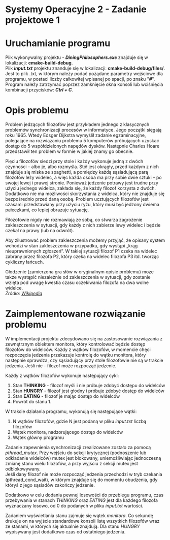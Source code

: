 # Systemy Operacyjne 2 - Zadanie projektowe 1

# Uruchamianie programu
Plik wykonywalny projektu - **_DiningPhilosophers.exe_** znajduje się w lokalizacji:
**cmake-build-debug**.  
Plik **_input.txt_** projektu znanduje się w lokalizacji: **cmake-build-debug/files/**. 
Jest to plik .txt, w którym należy podać pożądane parametry wejściowe dla programu, 
w postaci liczby całkowitej wpisanej po spacji, po znaku "**_#_**".  
Program należy zatrzymać poprzez zamknięcie okna konsoli lub wciśnięcia kombinacji 
przycisków: **_Ctrl + C_**.

# Opis problemu
Problem jedzących filozofów jest przykładem jednego z klasycznych problemów synchronizacji 
procesów w informatyce. Jego początki sięgają roku 1965. Wtedy Edsger Dijkstra wymyślił
zadanie egzaminacyjne, polegające na rozwiązaniu problemu 5 komputerów próbujących uzyskać dostęp 
do 5 współdzielonych napędów dysków. Następnie Charles Hoare przedstawił ten problem w formie 
w jakiej znamy go obecnie.

Pięciu filozofów siedzi przy stole i każdy wykonuje jedną z dwóch czynności – albo je, 
albo rozmyśla. Stół jest okrągły, przed każdym z nich znajduje się miska ze spaghetti, 
a pomiędzy każdą sąsiadującą parą filozofów leży widelec, a więc każda osoba ma przy sobie 
dwie sztuki – po swojej lewej i prawej stronie. Ponieważ jedzenie potrawy jest trudne przy 
użyciu jednego widelca, zakłada się, że każdy filozof korzysta z dwóch. 
Dodatkowo nie ma możliwości skorzystania z widelca, który nie znajduje się bezpośrednio 
przed daną osobą. Problem ucztujących filozofów jest czasami przedstawiany przy użyciu ryżu, 
który musi być jedzony dwiema pałeczkami, co lepiej obrazuje sytuację.

Filozofowie nigdy nie rozmawiają ze sobą, co stwarza zagrożenie zakleszczenia w sytuacji, 
gdy każdy z nich zabierze lewy widelec i będzie czekał na prawy (lub na odwrót).

Aby zilustrować problem zakleszczenia możemy przyjąć, że opisany system wchodzi w stan 
zakleszczenia w przypadku, gdy wystąpi „krąg nieuprawnionych zgłoszeń”. W takiej sytuacji 
filozof P1 czeka na widelec zabrany przez filozofa P2, który czeka na widelec filozofa P3 itd. 
tworząc cykliczny łańcuch.

Głodzenie (zamierzona gra słów w oryginalnym opisie problemu) może także wystąpić niezależnie 
od zakleszczenia w sytuacji, gdy zostanie wzięta pod uwagę kwestia czasu oczekiwania filozofa 
na dwa wolne widelce.  
*Źródło: [Wikipedia](https://pl.wikipedia.org/wiki/Problem_ucztuj%C4%85cych_filozof%C3%B3w)*

# Zaimplementowane rozwiązanie problemu
W implementacji projektu zdecydowano się na zastosowanie rozwiązania z zewnętrznym obiektem 
monitora, który kontrolować będzie dostęp filozofów do widelców. Każdy z wątków filozofów, 
w momencie chęci rozpoczęcia jedzenia przekazuje kontrolę do wątku monitora, który następnie 
sprawdza, czy sąsiadujący przy stole filozofowie nie są w trakcie jedzenia. Jeśli nie - 
filozof może rozpocząć jedzenie.

Każdy z wątków filozofów wykonuje następujący cykl:
1. Stan **THINKING** - filozof myśli i nie próbuje zdobyć dostępu do widelców
2. Stan **HUNGRY** - filozof jest głodny i próbuje zdobyć dostęp do widelców
3. Stan **EATING** - filozof je mając dostęp do widelców
4. Powrót do stanu 1.

W trakcie działania programu, wykonują się następujące wątki:
1. N wątków filozofów, gdzie N jest podaną w pliku *_input.txt_* liczbą filozofów
2. Wątek monitora, nadzorującego dostęp do widelców
3. Wątek główny programu

Zadanie zapewnienia synchronizacji zrealizowane zostało za pomocą *_pthread_mutex_*. 
Przy wejściu do sekcji krytycznej (podnoszenie lub odkładanie widelców) mutex jest blokowany, 
uniemożliwiając jednoczesną zmianę stanu wielu filozofów, a przy wyjściu z sekcji mutex jest 
odblokowywany.   
Jeśli dany filozof nie może rozpocząć jedzenia przechodzi w tryb czekania (pthread_cond_wait),
w którym znajduje się do momentu obudzenia, gdy któryś z jego sąsiadów zakończy jedzenie.  

Dodatkowo w celu dodania pewnej losowości do przebiegu programu, czas przebywania w stanach
*THINKING* oraz *EATING* jest dla każdego filozofa wyznaczany losowo, od 0 do podanych w pliku
*input.txt* wartości.

Zadaniem wyświetlania stanu zajmuje się wątek *_monitora_*. Co sekundę drukuje on na wyjście 
standardowe konsoli listę wszytkich filozofów wraz ze stanami, w których się aktualnie znajdują.
Dla stanu *HUNGRY* wypisywany jest dodatkowo czas od ostatniego jedzenia.